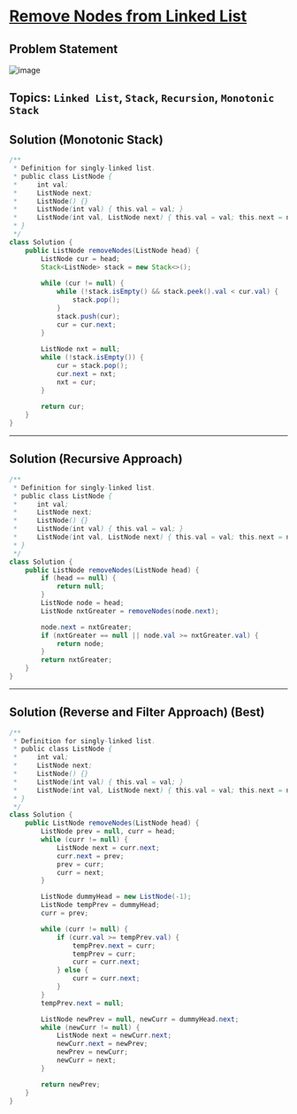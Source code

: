# [Remove Nodes from Linked List](https://leetcode.com/problems/remove-nodes-from-linked-list/description/)
## Problem Statement
![image](https://github.com/SiddhantKumarMaurya/LeetCode_Questions/assets/107787014/ff5850c4-2a8d-42b5-9ef1-265cba912609)
## Topics: `Linked List`, `Stack`, `Recursion`, `Monotonic Stack`
## Solution (Monotonic Stack)
```java
/**
 * Definition for singly-linked list.
 * public class ListNode {
 *     int val;
 *     ListNode next;
 *     ListNode() {}
 *     ListNode(int val) { this.val = val; }
 *     ListNode(int val, ListNode next) { this.val = val; this.next = next; }
 * }
 */
class Solution {
    public ListNode removeNodes(ListNode head) {
        ListNode cur = head;
        Stack<ListNode> stack = new Stack<>();
        
        while (cur != null) {
            while (!stack.isEmpty() && stack.peek().val < cur.val) {
                stack.pop();
            }
            stack.push(cur);
            cur = cur.next;
        }
        
        ListNode nxt = null;
        while (!stack.isEmpty()) {
            cur = stack.pop();
            cur.next = nxt;
            nxt = cur;
        }
        
        return cur;
    }
}
```
---
## Solution (Recursive Approach)
```java
/**
 * Definition for singly-linked list.
 * public class ListNode {
 *     int val;
 *     ListNode next;
 *     ListNode() {}
 *     ListNode(int val) { this.val = val; }
 *     ListNode(int val, ListNode next) { this.val = val; this.next = next; }
 * }
 */
class Solution {
    public ListNode removeNodes(ListNode head) {
        if (head == null) {
            return null;
        }
        ListNode node = head;
        ListNode nxtGreater = removeNodes(node.next);

        node.next = nxtGreater;
        if (nxtGreater == null || node.val >= nxtGreater.val) {
            return node;
        }
        return nxtGreater;
    }
}
```
---
## Solution (Reverse and Filter Approach) (Best)
```java
/**
 * Definition for singly-linked list.
 * public class ListNode {
 *     int val;
 *     ListNode next;
 *     ListNode() {}
 *     ListNode(int val) { this.val = val; }
 *     ListNode(int val, ListNode next) { this.val = val; this.next = next; }
 * }
 */
class Solution {
    public ListNode removeNodes(ListNode head) {
        ListNode prev = null, curr = head;
        while (curr != null) {
            ListNode next = curr.next;
            curr.next = prev;
            prev = curr;
            curr = next;
        }

        ListNode dummyHead = new ListNode(-1);
        ListNode tempPrev = dummyHead;
        curr = prev;

        while (curr != null) {
            if (curr.val >= tempPrev.val) {
                tempPrev.next = curr;
                tempPrev = curr;
                curr = curr.next;
            } else {
                curr = curr.next;
            }
        }
        tempPrev.next = null;

        ListNode newPrev = null, newCurr = dummyHead.next;
        while (newCurr != null) {
            ListNode next = newCurr.next;
            newCurr.next = newPrev;
            newPrev = newCurr;
            newCurr = next;
        }

        return newPrev;
    }
}
```
